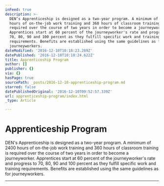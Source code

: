 ```yaml
---
inFeed: true
description: >-
  DEN’s Apprenticeship is designed as a two-year program. A minimum of 2400
  hours of on-the-job work training and 360 hours of classroom training is
  required over the course of two years in order to become a journeyworker.
  Apprentices start at 60 percent of the journeyworker's rate and progress to
  70, 80, 90 and 100 percent as they fulfill specific work and training
  requirements. Benefits are established using the same guidelines as for
  journeyworkers.
dateModified: '2016-12-10T10:18:23.289Z'
datePublished: '2016-12-10T10:18:24.622Z'
title: Apprenticeship Program
author: []
publisher: {}
via: {}
hasPage: true
sourcePath: _posts/2016-12-10-apprenticeship-program.md
starred: false
datePublishedOriginal: '2016-12-10T09:52:57.339Z'
url: apprenticeship-program/index.html
_type: Article

---
```

# Apprenticeship Program

DEN's Apprenticeship is designed as a two-year program. A minimum of 2400 hours of on-the-job work training and 360 hours of classroom training is required over the course of two years in order to become a journeyworker. Apprentices start at 60 percent of the journeyworker's rate and progress to 70, 80, 90 and 100 percent as they fulfill specific work and training requirements. Benefits are established using the same guidelines as for journeyworkers.

---